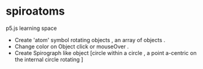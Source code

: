 # spiroatoms
p5.js learning space

- Create 'atom' symbol rotating objects , an array of objects .
- Change color on Object click or mouseOver .
- Create Spirograph like object [circle within a circle , a point a-centric on the internal circle rotating ]
